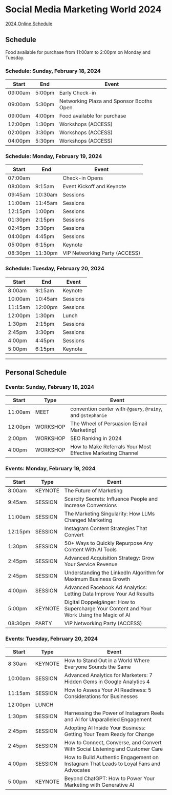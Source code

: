 # Social Media Marketing World 2024

[2024 Online Schedule](https://training.socialmediaexaminer.com/schedule/?_gl=1*1n6vmwf*_gcl_au*MTE4Mzk0Mzk4My4xNzA4MDYxMDI3)

## Schedule

Food available for purchase from 11:00am to 2:00pm on Monday and Tuesday.

### Schedule: Sunday, February 18, 2024

| Start   | End    | Event                                    |
| ------- | ------ | ---------------------------------------- |
| 09:00am | 5:00pm | Early Check-in                           |
| 09:00am | 5:30pm | Networking Plaza and Sponsor Booths Open |
| 09:00am | 4:00pm | Food available for purchase              |
| 12:00pm | 1:30pm | Workshops (ACCESS)                       |
| 02:00pm | 3:30pm | Workshops (ACCESS)                       |
| 04:00pm | 5:30pm | Workshops (ACCESS)                       |

### Schedule: Monday, February 19, 2024

| Start   | End     | Event                         |
| ------- | ------- | ----------------------------- |
| 07:00am |         | Check-in Opens                |
| 08:00am | 9:15am  | Event Kickoff and Keynote     |
| 09:45am | 10:30am | Sessions                      |
| 11:00am | 11:45am | Sessions                      |
| 12:15pm | 1:00pm  | Sessions                      |
| 01:30pm | 2:15pm  | Sessions                      |
| 02:45pm | 3:30pm  | Sessions                      |
| 04:00pm | 4:45pm  | Sessions                      |
| 05:00pm | 6:15pm  | Keynote                       |
| 08:30pm | 11:30pm | VIP Networking Party (ACCESS) |

### Schedule: Tuesday, February 20, 2024

| Start   | End     | Event    |
| ------- | ------- | -------- |
| 8:00am  | 9:15am  | Keynote  |
| 10:00am | 10:45am | Sessions |
| 11:15am | 12:00pm | Sessions |
| 12:00pm | 1:30pm  | Lunch    |
| 1:30pm  | 2:15pm  | Sessions |
| 2:45pm  | 3:30pm  | Sessions |
| 4:00pm  | 4:45pm  | Sessions |
| 5:00pm  | 6:15pm  | Keynote  |

----

## Personal Schedule

### Events: Sunday, February 18, 2024

| Start   | Type     | Event                                                       |
| ------- | -------- | ----------------------------------------------------------- |
| 11:00am | MEET     | convention center with `@gaury`, `@rainy`, and `@stephanie` |
| 12:00pm | WORKSHOP | The Wheel of Persuasion (Email Marketing)                   |
| 2:00pm  | WORKSHOP | SEO Ranking in 2024                                         |
| 4:00pm  | WORKSHOP | How to Make Referrals Your Most Effective Marketing Channel |

### Events: Monday, February 19, 2024

| Start   | Type    | Event                                                                                     |
| ------- | ------- | ----------------------------------------------------------------------------------------- |
| 8:00am  | KEYNOTE | The Future of Marketing                                                                   |
| 9:45am  | SESSION | Scarcity Secrets: Influence People and Increase Conversions                               |
| 11:00am | SESSION | The Marketing Singularity: How LLMs Changed Marketing                                     |
| 12:15pm | SESSION | Instagram Content Strategies That Convert                                                 |
| 1:30pm  | SESSION | 50+ Ways to Quickly Repurpose Any Content With AI Tools                                   |
| 2:45pm  | SESSION | Advanced Acquisition Strategy: Grow Your Service Revenue                                  |
| 2:45pm  | SESSION | Understanding the LinkedIn Algorithm for Maximum Business Growth                          |
| 4:00pm  | SESSION | Advanced Facebook Ad Analytics: Letting Data Improve Your Ad Results                      |
| 5:00pm  | KEYNOTE | Digital Doppelgänger: How to Supercharge Your Content and Your Work Using the Magic of AI |
| 08:30pm | PARTY   | VIP Networking Party (ACCESS)                                                             |

### Events: Tuesday, February 20, 2024

| Start   | Type    | Event                                                                                 |
| ------- | ------- | ------------------------------------------------------------------------------------- |
| 8:30am  | KEYNOTE | How to Stand Out in a World Where Everyone Sounds the Same                            |
| 10:00am | SESSION | Advanced Analytics for Marketers: 7 Hidden Gems in Google Analytics 4                 |
| 11:15am | SESSION | How to Assess Your AI Readiness: 5 Considerations for Businesses                      |
| 12:00pm | LUNCH   |                                                                                       |
| 1:30pm  | SESSION | Harnessing the Power of Instagram Reels and AI for Unparalleled Engagement            |
| 2:45pm  | SESSION | Adopting AI Inside Your Business: Getting Your Team Ready for Change                  |
| 2:45pm  | SESSION | How to Connect, Converse, and Convert With Social Listening and Customer Care         |
| 4:00pm  | SESSION | How to Build Authentic Engagement on Instagram That Leads to Loyal Fans and Advocates |
| 5:00pm  | KEYNOTE | Beyond ChatGPT: How to Power Your Marketing with Generative AI                        |
